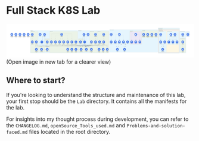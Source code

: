# Full Stack K8S Lab 

![kubernetes architecture](resources/Architecture.png)
(Open image in new tab for a clearer view)

## Where to start?
If you're looking to understand the structure and maintenance of this lab, your first stop should be the `Lab` directory. It contains all the manifests for the lab.

For insights into my thought process during development, you can refer to the `CHANGELOG.md`, `openSource_Tools_used.md` and `Problems-and-solution-faced.md` files located in the root directory.